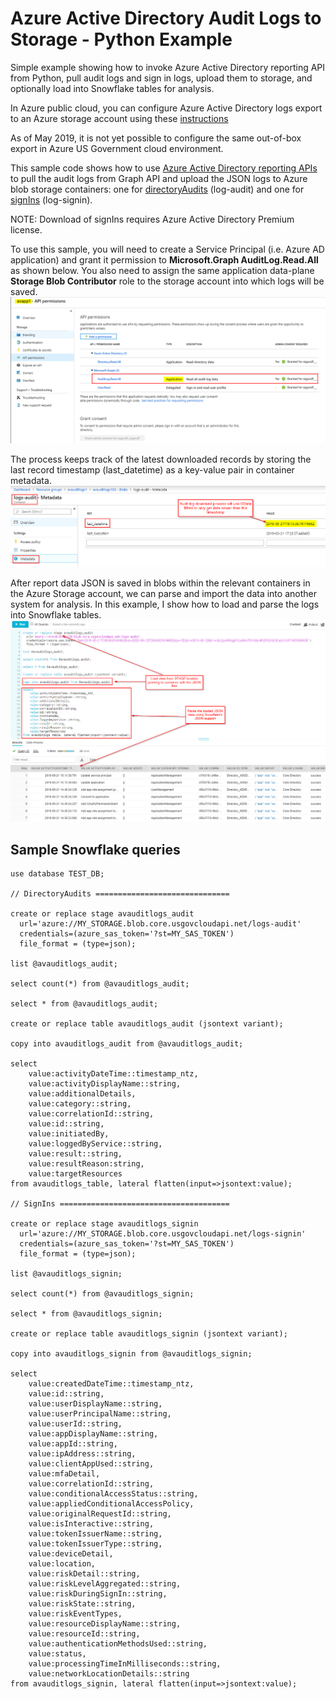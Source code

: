 # Azure Active Directory Audit Logs to Storage - Python Example
Simple example showing how to invoke Azure Active Directory reporting API from Python, pull audit logs and sign in logs, upload them to storage, and optionally load into Snowflake tables for analysis.

In Azure public cloud, you can configure Azure Active Directory logs export to an Azure storage account using these [instructions](https://docs.microsoft.com/en-us/azure/active-directory/reports-monitoring/quickstart-azure-monitor-route-logs-to-storage-account)

As of May 2019, it is not yet possible to configure the same out-of-box export in Azure US Government cloud environment.

This sample code shows how to use [Azure Active Directory reporting APIs](https://docs.microsoft.com/en-us/azure/active-directory/reports-monitoring/concept-reporting-api) to pull the audit logs from Graph API and upload the JSON logs to Azure blob storage containers: one for [directoryAudits](https://docs.microsoft.com/en-us/graph/api/directoryaudit-list?view=graph-rest-beta&tabs=cs) (log-audit) and one for [signIns](https://docs.microsoft.com/en-us/graph/api/signin-list?view=graph-rest-beta&tabs=cs) (log-signin). 

NOTE: Download of signIns requires Azure Active Directory Premium license.

To use this sample, you will need to create a Service Principal (i.e. Azure AD application) and grant it permission to **Microsoft.Graph AuditLog.Read.All** as shown below. You also need to assign the same application data-plane **Storage Blob Contributor** role to the storage account into which logs will be saved.
![](images/app-permission.png)

The process keeps track of the latest downloaded records by storing the last record timestamp (last_datetime) as a key-value pair in container metadata.
![](images/container-metadata.png)

After report data JSON is saved in blobs within the relevant containers in the Azure Storage account, we can parse and import the data into another system for analysis. In this example, I show how to load and parse the logs into Snowflake tables. 
![](images/snowflake-query-audit.png)

## Sample Snowflake queries
```
use database TEST_DB;

// DirectoryAudits ==============================

create or replace stage avauditlogs_audit
  url='azure://MY_STORAGE.blob.core.usgovcloudapi.net/logs-audit'
  credentials=(azure_sas_token='?st=MY_SAS_TOKEN')
  file_format = (type=json);
  
list @avauditlogs_audit;

select count(*) from @avauditlogs_audit;

select * from @avauditlogs_audit;

create or replace table avauditlogs_audit (jsontext variant);

copy into avauditlogs_audit from @avauditlogs_audit;

select
    value:activityDateTime::timestamp_ntz,
    value:activityDisplayName::string,
    value:additionalDetails,
    value:category::string,
    value:correlationId::string,
    value:id::string,
    value:initiatedBy,
    value:loggedByService::string,
    value:result::string,
    value:resultReason:string,
    value:targetResources
from avauditlogs_table, lateral flatten(input=>jsontext:value);

// SignIns ======================================

create or replace stage avauditlogs_signin
  url='azure://MY_STORAGE.blob.core.usgovcloudapi.net/logs-signin'
  credentials=(azure_sas_token='?st=MY_SAS_TOKEN')
  file_format = (type=json);

list @avauditlogs_signin;

select count(*) from @avauditlogs_signin;

select * from @avauditlogs_signin;

create or replace table avauditlogs_signin (jsontext variant);

copy into avauditlogs_signin from @avauditlogs_signin;

select
    value:createdDateTime::timestamp_ntz,
    value:id::string,
    value:userDisplayName::string,
    value:userPrincipalName::string,
    value:userId::string,
    value:appDisplayName::string,
    value:appId::string,
    value:ipAddress::string,
    value:clientAppUsed::string,
    value:mfaDetail,
    value:correlationId::string,
    value:conditionalAccessStatus::string,
    value:appliedConditionalAccessPolicy,
    value:originalRequestId::string,
    value:isInteractive::string,
    value:tokenIssuerName::string,
    value:tokenIssuerType::string,
    value:deviceDetail,
    value:location,
    value:riskDetail::string,
    value:riskLevelAggregated::string,
    value:riskDuringSignIn::string,
    value:riskState::string,
    value:riskEventTypes,
    value:resourceDisplayName::string,
    value:resourceId::string,
    value:authenticationMethodsUsed::string,
    value:status,
    value:processingTimeInMilliseconds::string,
    value:networkLocationDetails::string
from avauditlogs_signin, lateral flatten(input=>jsontext:value);
```

